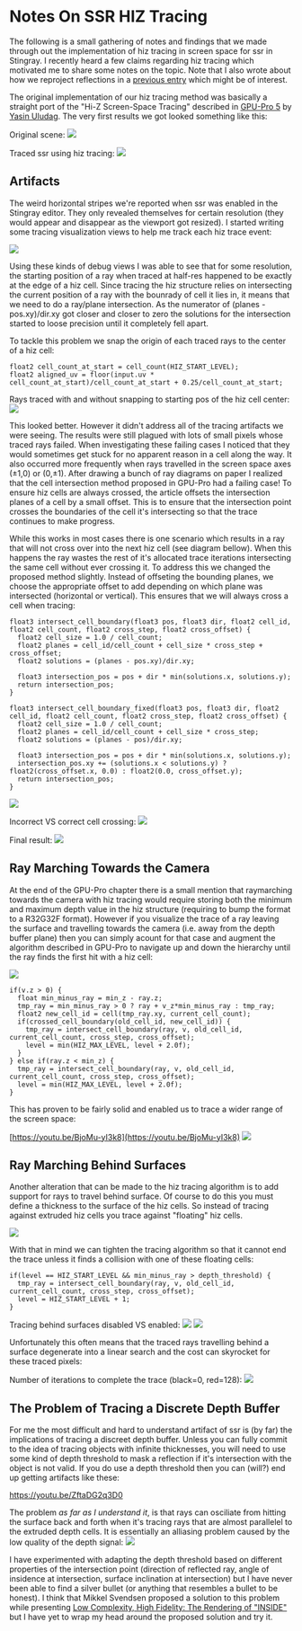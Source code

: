 # Notes On SSR HIZ Tracing

The following is a small gathering of notes and findings that we made through out the implementation of hiz tracing in screen space for ssr in Stingray. I recently heard a few claims regarding hiz tracing which motivated me to share some notes on the topic. Note that I also wrote about how we  reproject reflections in a [previous entry](http://bitsquid.blogspot.ca/2017/06/reprojecting-reflections_22.html) which might be of interest.

The original implementation of our hiz tracing method was basically a straight port of the "Hi-Z Screen-Space Tracing" described in [GPU-Pro 5](https://www.crcpress.com/GPU-Pro-5-Advanced-Rendering-Techniques/Engel/p/book/9781482208634) by [Yasin Uludag](https://twitter.com/yasinuludag). The very first results we got looked something like this:

Original scene:
![](https://github.com/greje656/Questions/blob/master/images/ssr1.jpg)

Traced ssr using hiz tracing:
![](https://github.com/greje656/Questions/blob/master/images/ssr2.jpg)

## Artifacts

The weird horizontal stripes we're reported when ssr was enabled in the Stingray editor. They only revealed themselves for certain resolution (they would appear and disappear as the viewport got resized). I started writing some tracing visualization views to help me track each hiz trace event:

![](https://github.com/greje656/Questions/blob/master/images/ssr-gif7.gif)

Using these kinds of debug views I was able to see that for some resolution, the starting position of a ray when traced at half-res happened to be exactly at the edge of a hiz cell. Since tracing the hiz structure relies on intersecting the current position of a ray with the bounrady of cell it lies in, it means that we need to do a ray/plane intersection. As the numerator of (planes - pos.xy)/dir.xy got closer and closer to zero the solutions for the intersection started to loose precision until it completely fell apart.  

To tackle this problem we snap the origin of each traced rays to the center of a hiz cell:

~~~
float2 cell_count_at_start = cell_count(HIZ_START_LEVEL);
float2 aligned_uv = floor(input.uv * cell_count_at_start)/cell_count_at_start + 0.25/cell_count_at_start;
~~~

Rays traced with and without snapping to starting pos of the hiz cell center:
![](https://github.com/greje656/Questions/blob/master/images/ssr-gif6.gif)

This looked better. However it didn't address all of the tracing artifacts we were seeing. The results were still plagued with lots of small pixels whose traced rays failed. When investigating these failing cases I noticed that they would sometimes get stuck for no apparent reason in a cell along the way. It also occurred more frequently when rays travelled in the screen space axes (±1,0) or (0,±1). After drawing a bunch of ray diagrams on paper I realized that the cell intersection method proposed in GPU-Pro had a failing case! To ensure hiz cells are always crossed, the article offsets the intersection planes of a cell by a small offset. This is to ensure that the intersection point crosses the boundaries of the cell it's intersecting so that the trace continues to make progress.

While this works in most cases there is one scenario which results in a ray that will not cross over into the next hiz cell (see diagram bellow). When this happens the ray wastes the rest of it's allocated trace iterations intersecting the same cell without ever crossing it. To address this we changed the proposed method slightly. Instead of offseting the bounding planes, we choose the appropriate offset to add depending on which plane was intersected (horizontal or vertical). This ensures that we will always cross a cell when tracing:

~~~~
float3 intersect_cell_boundary(float3 pos, float3 dir, float2 cell_id, float2 cell_count, float2 cross_step, float2 cross_offset) {
  float2 cell_size = 1.0 / cell_count;
  float2 planes = cell_id/cell_count + cell_size * cross_step + cross_offset;
  float2 solutions = (planes - pos.xy)/dir.xy;

  float3 intersection_pos = pos + dir * min(solutions.x, solutions.y);
  return intersection_pos;
}
~~~~

~~~~
float3 intersect_cell_boundary_fixed(float3 pos, float3 dir, float2 cell_id, float2 cell_count, float2 cross_step, float2 cross_offset) {
  float2 cell_size = 1.0 / cell_count;
  float2 planes = cell_id/cell_count + cell_size * cross_step;
  float2 solutions = (planes - pos)/dir.xy;

  float3 intersection_pos = pos + dir * min(solutions.x, solutions.y);
  intersection_pos.xy += (solutions.x < solutions.y) ? float2(cross_offset.x, 0.0) : float2(0.0, cross_offset.y);
  return intersection_pos;
}
~~~~

![](https://github.com/greje656/Questions/blob/master/images/ssr19.jpg)

Incorrect VS correct cell crossing:
![](https://github.com/greje656/Questions/blob/master/images/ssr-gif9.gif)

Final result:
![](https://github.com/greje656/Questions/blob/master/images/ssr6.jpg)

## Ray Marching Towards the Camera

At the end of the GPU-Pro chapter there is a small mention that raymarching towards the camera with hiz tracing would require storing both the minimum and maximum depth value in the hiz structure (requiring to bump the format to a R32G32F format). However if you visualize the trace of a ray leaving the surface and travelling towards the camera (i.e. away from the depth buffer plane) then you can simply acount for that case and augment the algorithm described in GPU-Pro to navigate up and down the hierarchy until the ray finds the first hit with a hiz cell:

![](https://github.com/greje656/Questions/blob/master/images/ssr-cam1.jpg)

~~~
if(v.z > 0) {
  float min_minus_ray = min_z - ray.z;
  tmp_ray = min_minus_ray > 0 ? ray + v_z*min_minus_ray : tmp_ray;
  float2 new_cell_id = cell(tmp_ray.xy, current_cell_count);
  if(crossed_cell_boundary(old_cell_id, new_cell_id)) {
    tmp_ray = intersect_cell_boundary(ray, v, old_cell_id, current_cell_count, cross_step, cross_offset);
    level = min(HIZ_MAX_LEVEL, level + 2.0f);
  }
} else if(ray.z < min_z) {
  tmp_ray = intersect_cell_boundary(ray, v, old_cell_id, current_cell_count, cross_step, cross_offset);
  level = min(HIZ_MAX_LEVEL, level + 2.0f);
}
~~~

This has proven to be fairly solid and enabled us to trace a wider range of the screen space:

[https://youtu.be/BjoMu-yI3k8](https://youtu.be/BjoMu-yI3k8)
![](https://github.com/greje656/Questions/blob/master/images/ssr21.jpg)

## Ray Marching Behind Surfaces

Another alteration that can be made to the hiz tracing algorithm is to add support for rays to travel behind surface. Of course to do this you must define a thickness to the surface of the hiz cells. So instead of tracing against extruded hiz cells you trace against "floating" hiz cells.

![](https://github.com/greje656/Questions/blob/master/images/ssr23.jpg)

With that in mind we can tighten the tracing algorithm so that it cannot end the trace unless it finds a collision with one of these floating cells:

~~~
if(level == HIZ_START_LEVEL && min_minus_ray > depth_threshold) {
  tmp_ray = intersect_cell_boundary(ray, v, old_cell_id, current_cell_count, cross_step, cross_offset);
  level = HIZ_START_LEVEL + 1;
}
~~~

Tracing behind surfaces disabled VS enabled:
![](https://github.com/greje656/Questions/blob/master/images/ssr13.jpg)
![](https://github.com/greje656/Questions/blob/master/images/ssr17.jpg)

Unfortunately this often means that the traced rays travelling behind a surface degenerate into a linear search and the cost can skyrocket for these traced pixels: 

Number of iterations to complete the trace (black=0, red=128):
![](https://github.com/greje656/Questions/blob/master/images/ssr14.jpg)


## The Problem of Tracing a Discrete Depth Buffer

For me the most difficult and hard to understand artifact of ssr is (by far) the implications of tracing a discreet depth buffer. Unless you can fully commit to the idea of tracing objects with infinite thicknesses, you will need to use some kind of depth threshold to mask a reflection if it's intersection with the object is not valid. If you do use a depth threshold then you can (will?) end up getting artifacts like these:

https://youtu.be/ZftaDG2q3D0

The problem _as far as I understand it_, is that rays can osciliate from hitting the surface back and forth when it's tracing rays that are almost parallelel to the extruded depth cells. It is essentially an alliasing problem caused by the low quality of the depth signal:
![](https://github.com/greje656/Questions/blob/master/images/ssr24.jpg)

I have experimented with adapting the depth threshold based on different properties of the intersection point (direction of reflected ray, angle of insidence at intersection, surface inclination at intersection) but I have never been able to find a silver bullet (or anything that resembles a bullet to be honest). I think that Mikkel Svendsen proposed a solution to this problem while presenting [Low Complexity, High Fidelity: The Rendering of "INSIDE"](https://youtu.be/RdN06E6Xn9E?t=40m27s) but I have yet to wrap my head around the proposed solution and try it.
